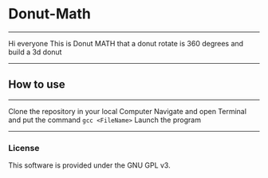 # Donut-Math
---------------

Hi everyone This is Donut MATH that a donut rotate is 360 degrees and build a 3d donut 

---------------
## How to use
---------------

Clone the repository in your local Computer 
Navigate and open Terminal and put the command ```gcc <FileName>```
Launch the program

------------------
### License
This software is provided under the GNU GPL v3.
